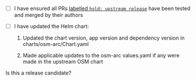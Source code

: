 <!--

Use the checklist below to ensure your release PR is complete before marking it ready for review.

-->

- [ ] I have ensured all PRs [labelled `hold: upstream release`](https://github.com/Azure/osm-azure/labels/hold%3A%20upstream%20release) have been tested and merged by their authors
- [ ] I have updated the Helm chart:
    1. Updated the chart version, app version and dependency version in charts/osm-arc/Chart.yaml    
    
    2. Made applicable updates to the osm-arc values.yaml if any were made in the upstream OSM chart
    
    <!--
    How: in upstream, compare between the latest release and the previous release to check if anything has changed in the OSS values.yaml e.g: https://github.com/openservicemesh/osm/compare/v0.6.1...v0.7.0-rc.1
    Check for variable name changes, removed variables, variables that need to be overridden, etc. and make applicable changes in the osm-arc chart.    
    -->   


Is this a release candidate?
